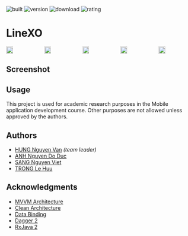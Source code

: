 ﻿![built](https://img.shields.io/badge/built-pasing-brightgreen.svg)
![version](https://img.shields.io/badge/version-1.0-brightgreen.svg)
![download](https://img.shields.io/badge/download-100-brightgreen.svg)
![rating](https://img.shields.io/badge/rating-★★★☆☆-yellow.svg)

# LineXO

<div style="display:flex;" >
<img  src="screenshots/1.png" width="19%" >
<img style="margin-left:10px;" src="screenshots/1.png" width="19%" >
<img style="margin-left:10px;" src="screenshots/1.png" width="19%" >
<img style="margin-left:10px;" src="screenshots/1.png" width="19%" >
<img style="margin-left:10px;" src="screenshots/1.png" width="19%" >

</div>

## Screenshot



## Usage
This project is used for academic research purposes in the Mobile application development course. Other purposes are not allowed unless approved by the authors.

## Authors
* [HUNG Nguyen Van](mailto:nvhung1401@gmail.com) *(team leader)*
* [ANH Nguyen Do Duc](mailto:anhndd1510@gmail.com)
* [SANG Nguyen Viet](mailto:nvietsang@gmail.com)
* [TRONG Le Huu](mailto:1513696@hcmut.edu.vn)

## Acknowledgments
* [MVVM Architecture](https://github.com/manas-chaudhari/android-mvvm)
* [Clean Architecture](https://blog.cleancoder.com/uncle-bob/2012/08/13/the-clean-architecture.html)
* [Data Binding](https://www.androidhive.info/android-working-with-databinding/)
* [Dagger 2](https://www.techyourchance.com/dagger-tutorial/)
* [RxJava 2](https://mindorks.com/course/learn-rxjava)
